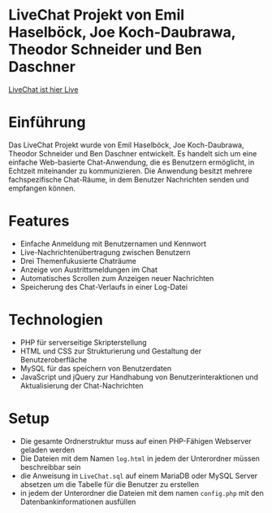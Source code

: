 # LiveChat Projekt von Emil Haselböck, Joe Koch-Daubrawa, Theodor Schneider und Ben Daschner

[LiveChat ist hier Live](https://www.bendaschner.com/LiveChat/) 

# Einführung

Das LiveChat Projekt wurde von Emil Haselböck, Joe Koch-Daubrawa, Theodor Schneider und Ben Daschner entwickelt. Es handelt sich um eine einfache Web-basierte Chat-Anwendung, die es Benutzern ermöglicht, in Echtzeit miteinander zu kommunizieren. Die Anwendung besitzt mehrere fachspezifische Chat-Räume, in dem Benutzer Nachrichten senden und empfangen können.



# Features

- Einfache Anmeldung mit Benutzernamen und Kennwort
- Live-Nachrichtenübertragung zwischen Benutzern
- Drei Themenfukusierte Chaträume 
- Anzeige von Austrittsmeldungen im Chat
- Automatisches Scrollen zum Anzeigen neuer Nachrichten
- Speicherung des Chat-Verlaufs in einer Log-Datei

# Technologien

- PHP für serverseitige Skripterstellung
- HTML und CSS zur Strukturierung und Gestaltung der Benutzeroberfläche
- MySQL für das speichern von Benutzerdaten
- JavaScript und jQuery zur Handhabung von Benutzerinteraktionen und Aktualisierung der Chat-Nachrichten

# Setup

- Die gesamte Ordnerstruktur muss auf einen PHP-Fähigen Webserver geladen werden
- Die Dateien mit dem Namen `log.html`  in jedem der Unterordner müssen beschreibbar sein 
- die Anweisung in `LiveChat.sql` auf einem MariaDB oder MySQL Server absetzen um die Tabelle für die Benutzer zu erstellen
- in jedem der Unterordner die Dateien mit dem namen `config.php` mit den Datenbankinformationen ausfüllen




